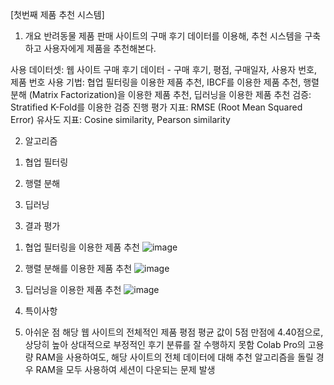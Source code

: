 [첫번째 제품 추천 시스템] 

1. 개요
반려동물 제품 판매 사이트의 구매 후기 데이터를 이용해, 추천 시스템을 구축하고 사용자에게 제품을 추천해본다. 

사용 데이터셋: 웹 사이트 구매 후기 데이터  - 구매 후기, 평점, 구매일자, 사용자 번호, 제품 번호 
사용 기법: 협업 필터링을 이용한 제품 추천, IBCF를 이용한 제품 추천, 행렬 분해 (Matrix Factorization)을 이용한 제품 추천, 딥러닝을 이용한 제품 추천 
검증: Stratified K-Fold를 이용한 검증 진행 
평가 지표: RMSE (Root Mean Squared Error) 
유사도 지표: Cosine similarity, Pearson similarity

2. 알고리즘 
1) 협업 필터링

2) 행렬 분해

3) 딥러닝 

3. 결과 평가 
1) 협업 필터링을 이용한 제품 추천 
![image](https://user-images.githubusercontent.com/48609095/172059784-002cb670-c0cd-4ac4-ac0b-23b6786f0e23.png)

2) 행렬 분해를 이용한 제품 추천 
![image](https://user-images.githubusercontent.com/48609095/172059812-a7eae034-efd3-4c8f-8d40-930ce2615ce3.png)

3) 딥러닝을 이용한 제품 추천 
![image](https://user-images.githubusercontent.com/48609095/172059952-61687f22-b26f-48e0-8296-d59745ec0e0b.png)

4. 특이사항 

5. 아쉬운 점 
해당 웹 사이트의 전체적인 제품 평점 평균 값이 5점 만점에 4.40점으로, 상당히 높아 상대적으로 부정적인 후기 분류를 잘 수행하지 못함 
Colab Pro의 고용량 RAM을 사용하여도, 해당 사이트의 전체 데이터에 대해 추천 알고리즘을 돌릴 경우 RAM을 모두 사용하여 세션이 다운되는 문제 발생
